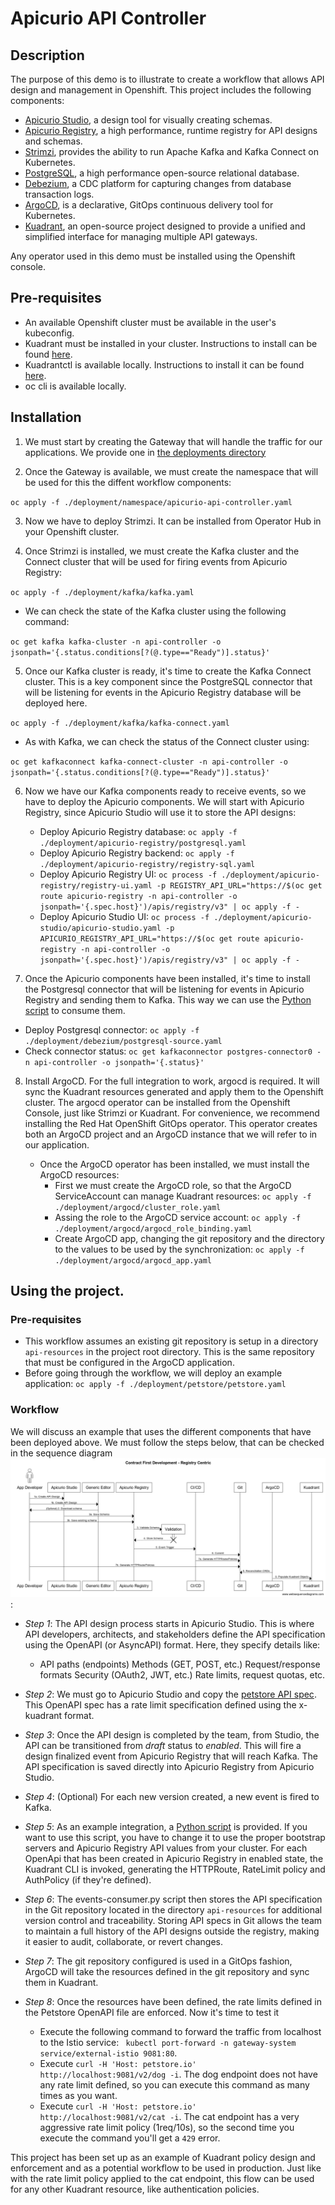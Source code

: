 # Apicurio API Controller

## Description

The purpose of this demo is to illustrate to create a workflow that allows API design and management in Openshift.
This project includes the following components:

* [Apicurio Studio](https://github.com/apicurio/apicurio-studio), a design tool for visually creating schemas.
* [Apicurio Registry](https://github.com/apicurio/apicurio-registry), a high performance, runtime registry for API designs and schemas.
* [Strimzi](https://github.com/strimzi), provides the ability to run Apache Kafka and Kafka Connect on Kubernetes.
* [PostgreSQL](https://github.com/postgres/postgres), a high performance open-source relational database.
* [Debezium](https://github.com/debezium/debezium/), a CDC platform for capturing changes from database transaction logs.
* [ArgoCD](https://github.com/argoproj/argo-cd), is a declarative, GitOps continuous delivery tool for Kubernetes.
* [Kuadrant](https://github.com/Kuadrant), an open-source project designed to provide a unified and simplified interface for managing multiple API gateways.

Any operator used in this demo must be installed using the Openshift console.

## Pre-requisites

* An available Openshift cluster must be available in the user's kubeconfig.
* Kuadrant must be installed in your cluster. Instructions to install can be found [here](https://docs.kuadrant.io/0.11.0/kuadrant-operator/doc/install/install-openshift/).
* Kuadrantctl is available locally. Instructions to install it can be found [here](https://github.com/Kuadrant/kuadrantctl?tab=readme-ov-file#installing-pre-compiled-binaries).
* oc cli is available locally.


## Installation

1. We must start by creating the Gateway that will handle the traffic for our applications. We provide one in [the deployments directory](./deployment/petstore/gateway.yaml)

2. Once the Gateway is available, we must create the namespace that will be used for this the diffent workflow components:

  `oc apply -f ./deployment/namespace/apicurio-api-controller.yaml`

3. Now we have to deploy Strimzi. It can be installed from Operator Hub in your Openshift cluster.

4. Once Strimzi is installed, we must create the Kafka cluster and the Connect cluster that will be used for firing events from Apicurio Registry:

`oc apply -f ./deployment/kafka/kafka.yaml`

  * We can check the state of the Kafka cluster using the following command:

`oc get kafka kafka-cluster -n api-controller -o jsonpath='{.status.conditions[?(@.type=="Ready")].status}'`

5. Once our Kafka cluster is ready, it's time to create the Kafka Connect cluster. This is a key component since the PostgreSQL connector that will be listening for events in the Apicurio Registry database will be deployed here.

`oc apply -f ./deployment/kafka/kafka-connect.yaml`

  * As with Kafka, we can check the status of the Connect cluster using:

`oc get kafkaconnect kafka-connect-cluster -n api-controller -o jsonpath='{.status.conditions[?(@.type=="Ready")].status}'`

6. Now we have our Kafka components ready to receive events, so we have to deploy the Apicurio components. We will start with Apicurio Registry, since Apicurio Studio will use it to store the API designs:

   * Deploy Apicurio Registry database: `oc apply -f ./deployment/apicurio-registry/postgresql.yaml`
   * Deploy Apicurio Registry backend: `oc apply -f ./deployment/apicurio-registry/registry-sql.yaml`
   * Deploy Apicurio Registry UI: `oc process -f ./deployment/apicurio-registry/registry-ui.yaml -p REGISTRY_API_URL="https://$(oc get route apicurio-registry -n api-controller -o jsonpath='{.spec.host}')/apis/registry/v3" | oc apply -f -`
   * Deploy Apicurio Studio UI: `oc process -f ./deployment/apicurio-studio/apicurio-studio.yaml -p APICURIO_REGISTRY_API_URL="https://$(oc get route apicurio-registry -n api-controller -o jsonpath='{.spec.host}')/apis/registry/v3" | oc apply -f -`

7. Once the Apicurio components have been installed, it's time to install the Postgresql connector that will be listening for events in Apicurio Registry and sending them to Kafka. This way we can use the [Python script](./scripts/events-consumer.py) to consume them.

  * Deploy Postgresql connector: `oc apply -f ./deployment/debezium/postgresql-source.yaml`
  * Check connector status: `oc get kafkaconnector postgres-connector0 -n api-controller -o jsonpath='{.status}'`

8. Install ArgoCD. For the full integration to work, argocd is required. It will sync the Kuadrant resources generated and apply them to the Openshift cluster. The argocd operator can be installed from the Openshift Console, just like Strimzi or Kuadrant. For convenience, we recommend installing the Red Hat OpenShift GitOps operator. This operator creates both an ArgoCD project and an ArgoCD instance that we will refer to in our application.

   * Once the ArgoCD operator has been installed, we must install the ArgoCD resources:
     * First we must create the ArgoCD role, so that the ArgoCD ServiceAccount can manage Kuadrant resources:  `oc apply -f ./deployment/argocd/cluster_role.yaml`
     * Assing the role to the ArgoCD service account: `oc apply -f ./deployment/argocd/argocd_role_binding.yaml`
     * Create ArgoCD app, changing the git repository and the directory to the values to be used by the synchronization: `oc apply -f ./deployment/argocd/argocd_app.yaml`


## Using the project.

### Pre-requisites

* This workflow assumes an existing git repository is setup in a directory `api-resources` in the project root directory. This is the same repository that must be configured in the ArgoCD application.
* Before going through the workflow, we will deploy an example application: `oc apply -f ./deployment/petstore/petstore.yaml`

### Workflow

We will discuss an example that uses the different components that have been deployed above. We must follow the steps below, that can be checked in the sequence diagram ![Sequence diagram displaying the flow for API designs going from Apicurio Studio to the Kuadrant resources being generated in the cluster](diagram.png):

* *Step 1*: The API design process starts in Apicurio Studio. This is where API developers, architects, and stakeholders define the API specification using the OpenAPI (or AsyncAPI) format. Here, they specify details like:
  * API paths (endpoints)
Methods (GET, POST, etc.)
Request/response formats
Security (OAuth2, JWT, etc.)
Rate limits, request quotas, etc.

* *Step 2*: We must go to Apicurio Studio and copy the [petstore API spec](./deployment/petstore/petstore-with-rate-limit.yaml). This OpenAPI spec has a rate limit specification defined using the x-kuadrant format.

* *Step 3*: Once the API design is completed by the team, from Studio, the API can be transitioned from _draft_ status to _enabled_. This will fire a design finalized event from Apicurio Registry that will reach Kafka.  The API specification is saved directly into Apicurio Registry from Apicurio Studio.

* *Step 4*: (Optional) For each new version created, a new event is fired to Kafka.

* *Step 5*: As an example integration, a [Python script](./scripts/events-consumer.py) is provided. If you want to use this script, you have to change it to use the proper bootstrap servers and Apicurio Registry API values from your cluster. For each OpenApi that has been created in Apicurio Registry in enabled state, the Kuadrant CLI is invoked, generating the HTTPRoute, RateLimit policy and AuthPolicy (if they're defined). 

* *Step 6*: The events-consumer.py script then stores the API specification in the Git repository located in the directory `api-resources` for additional version control and traceability. Storing API specs in Git allows the team to maintain a full history of the API designs outside the registry, making it easier to audit, collaborate, or revert changes.

* *Step 7*: The git repository configured is used in a GitOps fashion, ArgoCD will take the resources defined in the git repository and sync them in Kuadrant.

* *Step 8*: Once the resources have been defined, the rate limits defined in the Petstore OpenAPI file are enforced. Now it's time to test it
  * Execute the following command to forward the traffic from localhost to the Istio service: ` kubectl port-forward -n gateway-system service/external-istio 9081:80`.
  * Execute `curl -H 'Host: petstore.io' http://localhost:9081/v2/dog -i`. The dog endpoint does not have any rate limit defined, so you can execute this command as many times as you want.
  * Execute `curl -H 'Host: petstore.io' http://localhost:9081/v2/cat -i`. The cat endpoint has a very aggressive rate limit policy (1req/10s), so the second time you execute the command you'll get a `429` error.

This project has been set up as an example of Kuadrant policy design and enforcement and as a potential workflow to be used in production. Just like with the rate limit policy applied to the cat endpoint, this flow can be used for any other Kuadrant resource, like authentication policies.